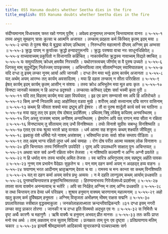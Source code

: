 ```yaml
---
title: 055 Hanuma doubts whether Seetha dies in the fire
title_english: 055 Hanuma doubts whether Seetha dies in the fire

---
```

<div class="audioEmbed"  caption="श्रीराम-हरिसीताराममूर्ति-घनपाठिभ्यां वचनम्" src="https://archive.org/download/Ramayana-recitation-Sriram-harisItArAmamUrti-Ghanapaati-v2/Kanda_5/Kanda_5_SK-055-Hanuma_doubts_whether_Seetha_dies_in_the_fire.mp3"></div>
संदीप्यमानाम् विध्वस्ताम् त्रस्त रक्षो गणाम् पुरीम् ।  
अवेक्ष्य हानुमाम्ल् लन्काम् चिन्तयामास वानरः ॥ ५-५५-१  
तस्य अभूत् सुमहान् त्रासः कुत्सा च आत्मनि अजायत ।  
लन्काम् प्रदहता कर्म किंस्वित् कृतम् इदम् मया ॥ ५-५५-२  
धन्याः ते पुरुष श्रेष्ठ ये बुद्ध्या कोपम् उत्थितम् ।  
निरुन्धन्ति महात्मानो दीप्तम् अग्निम् इव अम्भसा ॥ ५-५५-३  
क्रुद्धः पापम् न कुर्यात्कः क्रुद्धो हन्याद्गुरूनपि ।  
क्रुद्धः परुषया वाचा नरः साधूनधिक्षिपेत् ॥ ५-५५-४  
वाच्यावाच्यम् प्रकुपितो न विजानाति कर्हिचित् ।  
नाकार्यमस्ति क्रुद्धस्य नावाच्यम् विद्यते क्वचित् ॥ ५-५५-५  
यः समुत्पतितम् क्रोधम् क्षमयैव निरस्यति ।  
यथोरगस्त्वचम् जीर्णाम् स वै पुरुष उच्यते ॥ ५-५५-६  
धिगस्तु माम् सुदुर्भद्धिम् निर्लज्जम् पापकृत्तमम् ।  
अचिन्तयित्वा ताम् सीतामग्निदम् स्वामिघातकम् ॥ ५-५५-७  
यदि दग्धा तु इयम् लन्का नूनम् आर्या अपि जानकी ।  
दग्धा तेन मया भर्तुः हतम् कार्यम् अजानता ॥ ५-५५-८  
यत् अर्थम् अयम् आरम्भः तत् कार्यम् अवसादितम् ।  
मया हि दहता लन्काम् न सीता परिरक्षिता ॥ ५-५५-९  
ईषत् कार्यम् इदम् कार्यम् कृतम् आसीन् न संशयः ।  
तस्य क्रोध अभिभूतेन मया मूल क्षयः कृतः ॥ ५-५५-१०  
विनष्टा जानकी व्यक्तम् न हि अदग्धः प्रदृश्यते ।  
लन्कायाः कश्चित् उद्देशः सर्वा भस्मी कृता पुरी ॥ ५-५५-११  
यदि तत् विहतम् कार्यम् मया प्रज्ञा विपर्ययात् ।  
इह एव प्राण सम्न्यासो मम अपि हि अतिरोचते ॥ ५-५५-१२  
किम् अग्नौ निपतामि अद्य आहोस्वित् वडवा मुखे ।  
शरीरम् आहो सत्त्वानाम् दद्मि सागर वासिनाम् ॥ ५-५५-१३  
कथम् हि जीवता शक्यो मया द्रष्टुम् हरि ईश्वरः ।  
तौ वा पुरुष शार्दूलौ कार्य सर्व स्व घातिना ॥ ५-५५-१४  
मया खलु तत् एव इदम् रोष दोषात् प्रदर्शितम् ।  
प्रथितम् त्रिषु लोकेषु कपितम् अनवस्थितम् ॥ ५-५५-१५  
धिग् अस्तु राजसम् भावम् अनीशम् अनवस्थितम् ।  
ईश्वरेण अपि यत् रागान् मया सीता न रक्षिता ॥ ५-५५-१६  
विनष्टायाम् तु सीतायाम् ताव् उभौ विनशिष्यतः ।  
तयोः विनाशे सुग्रीवः सबन्धुः विनशिष्यति ॥ ५-५५-१७  
एतत् एव वचः श्रुत्वा भरतो भ्रातृ वत्सलः ।  
धर्म आत्मा सह शत्रुघ्नः कथम् शक्ष्यति जीवितुम् ॥ ५-५५-१८  
इक्ष्वाकु वंशे धर्मिष्ठे गते नाशम् असंशयम् ।  
भविष्यन्ति प्रजाः सर्वाः शोक सम्ताप पीडिताः ॥ ५-५५-१९  
तत् अहम् भाग्य रहितो लुप्त धर्म अर्थ सम्ग्रहः ।  
रोग दोष परीत आत्मा व्यक्तम् लोक विनाशनः ॥ ५-५५-२०  
इति चिन्तयतः तस्य निमित्तानि उपपेदिरे ।  
पूरम् अपि उपलब्धानि साक्षात् पुनः अचिन्तयत् ॥ ५-५५-२१  
अथवा चारु सर्व अन्गी रक्षिता स्वेन तेजसा ।  
न नशिष्यति कल्याणी न अग्निः अग्नौ प्रवर्तते ॥ ५-५५-२२  
न हि धर्मात् मनः तस्य भार्याम् अमित तेजसः ।  
स्व चारित्र अभिगुप्ताम् ताम् स्प्रष्टुम् अर्हति पावकः ॥ ५-५५-२३  
नूनम् राम प्रभावेन वैदेह्याः सुकृतेन च ।  
यन् माम् दहन कर्मा अयम् न अदहद्त् हव्य वाहनः ॥ ५-५५-२४  
त्रयाणाम् भरत आदीनाम् भ्रातृऋणाम् देवता च या ।  
रामस्य च मनः कान्ता सा कथम् विनशिष्यति ॥ ५-५५-२५  
यत् वा दहन कर्मा अयम् सर्वत्र प्रभुः अव्ययः ।  
न मे दहति लान्गूलम् कथम् आर्याम् प्रधक्ष्यति ॥ ५-५५-२६  
पुनश्चाचिन्तयत्तत्र हनुमान्विस्मितस्तदा ।  
हिरण्यनाभस्य गिरेर्जलमध्ये प्रदर्शनम् ॥ ५-५५-२७  
तपसा सत्य वाक्येन अनन्यत्वाच् च भर्तरि ।  
अपि सा निर्दहेत् अग्निम् न ताम् अग्निः प्रधक्ष्यति ॥ ५-५५-२८  
स तथा चिन्तयन् तत्र देव्या धर्म परिग्रहम् ।  
शुश्राव हनुमान् वाक्यम् चारणानाम् महात्मनाम् ॥ ५-५५-२९  
अहो खलु कृतम् कर्म दुर्विषह्यम् हनूमता ।  
अग्निम् विसृजता अभीक्ष्णम् भीमम् राक्षस सद्मनि ॥ ५-५५-३०  
प्रपलायितरक्षः स्त्रीबाल वृद्धसमाकुला ।  
जनकोलाहलाध्माता क्रन्दन्तीवाद्रिकन्दरैः ॥३१  
दग्धा इयम् नगरी लन्का साट्ट प्राकार तोरणा ।  
जानकी न च दग्धा इति विस्मयो अद्भुत एव नः ॥ ५-५५-३२  
स निमित्तैः च दृष्ट अर्थैः कारणैः च महागुणैः ।  
ऋषि वाक्यैः च हनुमान् अभवत् प्रीत मानसः ॥ ५-५५-३३  
ततः कपिः प्राप्त मनो रथ अर्थः ।  
ताम् अक्षताम् राज सुताम् विदित्वा ।  
प्रत्यक्षतः ताम् पुनः एव दृष्ट्वा ।  
प्रतिप्रयाणाय मतिम् चकार ॥ ५-५५-३४  
इत्यार्षे श्रीमद्रामायणे आदिकाव्ये सुन्दरकाण्डे पञ्चपञ्चाशः सर्गः